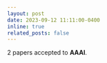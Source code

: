 ```yaml
---
layout: post
date: 2023-09-12 11:11:00-0400
inline: true
related_posts: false
---
```


2 papers accepted to **AAAI**.
